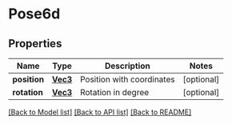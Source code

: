 # Pose6d

## Properties
Name | Type | Description | Notes
------------ | ------------- | ------------- | -------------
**position** | [**Vec3**](Vec3.md) | Position with coordinates | [optional] 
**rotation** | [**Vec3**](Vec3.md) | Rotation in degree | [optional] 

[[Back to Model list]](../README.md#documentation-for-models) [[Back to API list]](../README.md#documentation-for-api-endpoints) [[Back to README]](../README.md)


